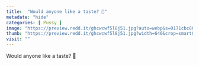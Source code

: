 ```yaml
---
title:  "Would anyone like a taste? 🥺"
metadate: "hide"
categories: [ Pussy ]
image: "https://preview.redd.it/ghcwcwf5l8j51.jpg?auto=webp&s=0171cbc80bf4222aad9abaf385d0ae271061208c"
thumb: "https://preview.redd.it/ghcwcwf5l8j51.jpg?width=640&crop=smart&auto=webp&s=8bfcb852084eb9b7183c20c860699545c5488bc3"
visit: ""
---
```

Would anyone like a taste? 🥺
